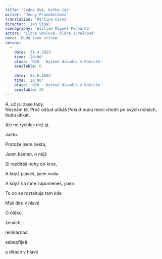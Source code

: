 ```yaml
---
title: 'Jedna dvě, kočka jde'
writer: 'Jenny Erpenbecková'
translation: 'Martina Černá'
director: 'Jan Šípal'
scenography: 'William Miguel Pichardo'
actors: 'Ilona Smolová, Klára Jurečková'
note: 'Budu tvým stínem'
reruns:
  -  
    date: '21.4.2023'
    time: '20:00'
    place: 'H2O - bytové divadlo v Košické'
    available: 0
  -  
    date: '25.6.2023'
    time: '20:00'
    place: 'H2O - bytové divadlo v Košické'
    available: 20
---
```

<r>Á, už jsi zase tady.
</r>  
<r>Neznám tě.
</r>
<r>Proč odtud utíkáš
</r>
<r>Pokud budu moci chodit po svých nohách, budu utíkat.
</r>

Ale ne rychleji než já.

Jakto.

Protože jsem cesta,

Jsem kámen, o nějž

Si rozdíráš nohy do krve,

A když plaveš, jsem voda

A když na mne zapomeneš, jsem

To co se roztahuje tam kde

Máš díru v hlavě.
</p>

<p>
O útěku,

ženách,

reinkarnaci,

sebepřijetí

a dírách v hlavě
</p>  
